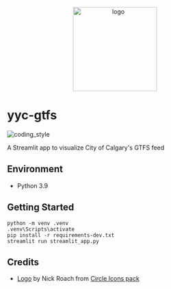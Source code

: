 <div align="center">
    <img src="https://cdn2.iconfinder.com/data/icons/circle-icons-1/64/train-512.png" alt="logo" height="196">
</div>

# yyc-gtfs

![coding_style](https://img.shields.io/badge/code%20style-black-000000.svg)

A Streamlit app to visualize City of Calgary's GTFS feed

## Environment

- Python 3.9

## Getting Started

    python -m venv .venv
    .venv\Scripts\activate
    pip install -r requirements-dev.txt
    streamlit run streamlit_app.py

## Credits

- [Logo][1] by Nick Roach from [Circle Icons pack][2]

[1]: https://www.iconfinder.com/icons/1054954/train_locomotive_subway_transit_transportation_icon
[2]: https://www.iconfinder.com/iconsets/circle-icons-1
